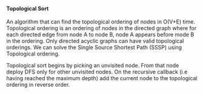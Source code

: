 #### Topological Sort

An algorithm that can find the topological ordering of nodes in O(V+E) time. Topological ordering is an ordering of nodes in the directed graph where for each directed edge from node A to node B, node A appears before mode B in the ordering. Only directed acyclic graphs can have valid topological orderings. We can solve the Single Source Shortest Path (SSSP) using Topological ordering. 

Topological sort begins by picking an unvisited node. From that node deploy DFS only for other unvisited nodes. On the recursive callback (i.e having reached the maximum depth) add the current node to the topological ordering in reverse order.
